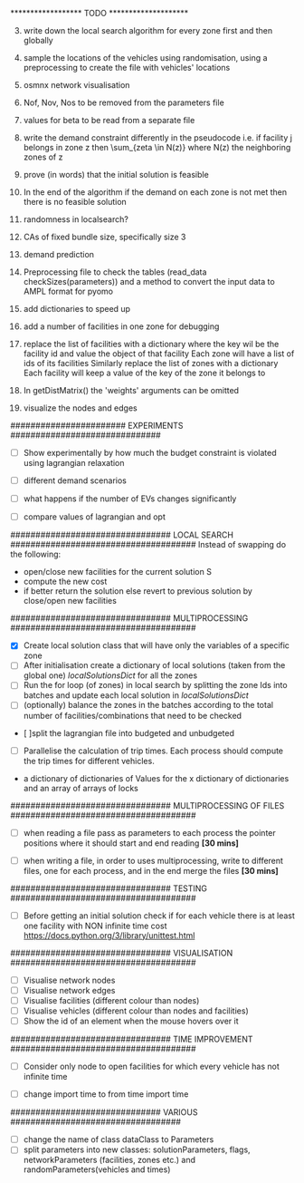 ****************** TODO ********************

3. write down the local search algorithm for every zone first and then globally
4. sample the locations of the vehicles using randomisation, using a preprocessing to create the file with vehicles' locations
5. osmnx network visualisation
6. Nof, Nov, Nos to be removed from the parameters file
7. values for beta to be read from a separate file



8. write the demand constraint differently in the pseudocode i.e.
if facility j belongs in zone z then 
\sum_{zeta \in N(z)} where N(z) the neighboring zones of z

9. prove (in words) that the initial solution is feasible


10. In the end of the algorithm
if the demand on each zone is not met then there is no feasible solution


11. randomness in localsearch?

12. CAs of fixed bundle size, specifically size 3

13. demand prediction

14. Preprocessing file to check the tables (read_data checkSizes(parameters)) and a method to convert the input data to AMPL format for pyomo

16. add dictionaries to speed up

17. add a number of facilities in one zone for debugging

18. replace the list of facilities with a dictionary where the key wil be the facility id and value the object of that facility
Each zone will have a list of ids of its facilities
Similarly replace the list of zones with a dictionary
Each facility will keep a value of the key of the zone it belongs to



20. In getDistMatrix() the 'weights' arguments can be omitted

21. visualize the nodes and edges


####################### EXPERIMENTS ##############################
- [ ] Show experimentally by how much the budget constraint is violated using lagrangian relaxation
- [ ] different demand scenarios
- [ ] what happens if the number of EVs changes significantly
- [ ] compare values of lagrangian and opt


################################ LOCAL SEARCH #####################################
Instead of swapping do the following:
- open/close new facilities for the current solution S
- compute the new cost
- if better 
    return the solution
  else
    revert to previous solution by close/open new facilities

################################ MULTIPROCESSING #####################################

- [x] Create local solution class that will have only the variables of a specific zone
- [ ] After initialisation create a dictionary of local solutions (taken from the global one) *localSolutionsDict* for all
the zones
- [ ] Run the for loop (of zones) in local search by splitting the zone Ids into batches and update each local solution in
*localSolutionsDict*
- [ ] (optionally) balance the zones in the batches according to the total number of facilities/combinations that need to be
checked  
- [ ]split the lagrangian file into budgeted and unbudgeted
- [ ] Parallelise the calculation of trip times. Each process should compute the trip times for different vehicles.

- a dictionary of dictionaries of Values for the x dictionary of dictionaries and an array of arrays of locks


################################ MULTIPROCESSING OF FILES #####################################
- [ ] when reading a file pass as parameters to each process the pointer positions where it should start and end 
reading **[30 mins]**
- [ ] when writing a file, in order to uses multiprocessing, write to different files, one for each process, and in
 the end merge the files **[30 mins]**


################################ TESTING #####################################
- [ ] Before getting an initial solution check if for each vehicle there is at least one facility with NON infinite 
time cost https://docs.python.org/3/library/unittest.html

################################ VISUALISATION #####################################
- [ ] Visualise network nodes
- [ ] Visualise network edges
- [ ] Visualise facilities (different colour than nodes)
- [ ] Visualise vehicles (different colour than nodes and facilities)
- [ ] Show the id of an element when the mouse hovers over it

################################ TIME IMPROVEMENT #####################################
- [ ] Consider only node to open facilities for which every vehicle has not infinite time


- [ ] change import time to from time import time


############################## VARIOUS ##################################
- [ ] change the name of class dataClass to Parameters 
- [ ] split parameters into new classes: solutionParameters, flags, networkParameters (facilities, zones etc.) and randomParameters(vehicles and times)